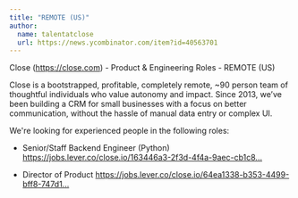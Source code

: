 ```yaml
---
title: "REMOTE (US)"
author:
  name: talentatclose
  url: https://news.ycombinator.com/item?id=40563701
---
```

Close (<a href="https:&#x2F;&#x2F;close.com" rel="nofollow">https:&#x2F;&#x2F;close.com</a>) - Product &amp; Engineering Roles - REMOTE (US)

Close is a bootstrapped, profitable, completely remote, ~90 person team of thoughtful individuals who value autonomy and impact. Since 2013, we’ve been building a CRM for small businesses with a focus on better communication, without the hassle of manual data entry or complex UI.

We&#x27;re looking for experienced people in the following roles:

- Senior&#x2F;Staff Backend Engineer (Python)
<a href="https:&#x2F;&#x2F;jobs.lever.co&#x2F;close.io&#x2F;163446a3-2f3d-4f4a-9aec-cb1c87c179e9?lever-origin=applied&amp;lever-source%5B%5D=HackerNews" rel="nofollow">https:&#x2F;&#x2F;jobs.lever.co&#x2F;close.io&#x2F;163446a3-2f3d-4f4a-9aec-cb1c8...</a>

- Director of Product
<a href="https:&#x2F;&#x2F;jobs.lever.co&#x2F;close.io&#x2F;64ea1338-b353-4499-bff8-747d1b72b3b2?lever-origin=applied&amp;lever-source%5B%5D=HackerNews" rel="nofollow">https:&#x2F;&#x2F;jobs.lever.co&#x2F;close.io&#x2F;64ea1338-b353-4499-bff8-747d1...</a>
